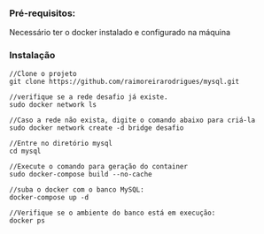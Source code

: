 
### Pré-requisitos:
Necessário ter o docker instalado e configurado na máquina
    
### Instalação

    //Clone o projeto
    git clone https://github.com/raimoreirarodrigues/mysql.git
    
    //verifique se a rede desafio já existe.
    sudo docker network ls

    //Caso a rede não exista, digite o comando abaixo para criá-la
    sudo docker network create -d bridge desafio

    //Entre no diretório mysql
    cd mysql

    //Execute o comando para geração do container
    sudo docker-compose build --no-cache

    //suba o docker com o banco MySQL:
    docker-compose up -d

    //Verifique se o ambiente do banco está em execução:
    docker ps




